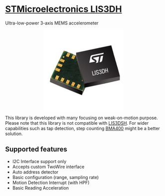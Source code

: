 # [STMicroelectronics LIS3DH](https://www.st.com/en/mems-and-sensors/lis3dh.html)

Ultra-low-power 3-axis MEMS accelerometer

<p align="center">
  <img width="256x" src="LIS3DH.jpg">
</p>

This library is developed with many focusing on weak-on-motion purpose. Please note that this library is not compatible with [LIS3DSH](https://www.st.com/en/mems-and-sensors/lis3dsh.html).
For wider capabilities such as tap detection, step counting [BMA400](https://github.com/rezaneam/BMA400) might be a better solution.

## Supported features

- I2C Interface support only
- Accepts custom TwoWire interface
- Auto address detector
- Basic configuration (range, sampling rate)
- Motion Detection Interrupt (with HPF)
- Basic Reading Acceleration

